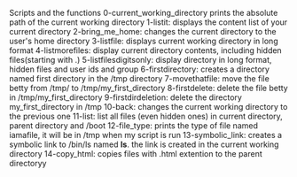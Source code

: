 Scripts and the functions
0-current_working_directory prints the absolute path of the current working directory
1-listit: displays the content list of your current directory
2-bring_me_home: changes the current directory to the user's home directory
3-listfile: displays current working directory in long format
4-listmorefiles: display current directory contents, including hidden files(starting with .)
5-listfilesdigitsonly: display directory in long format, hidden files and user ids and group
6-firstdirectory: creates a directory named first directory in the /tmp directory
7-movethatfile: move the file betty from /tmp/ to /tmp/my_first_directory
8-firstdelete: delete the file betty in /tmp/my_first_directory
9-firstdirdeletion: delete the directory my_first_directory in /tmp
10-back: changes the current working directory to the previous one
11-list: list all files (even hidden ones) in current directory, parent directory and /boot
12-file_type: prints the type of file named iamafile, it will be in /tmp when my script is run
13-symbolic_link: creates a symbolic link to /bin/ls named __ls__. the link is created in the current working directory
14-copy_html: copies files with .html extention to the parent directoryy
